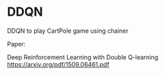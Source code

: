 # DDQN
DDQN to play CartPole game using chainer


Paper:

Deep Reinforcement Learning with Double Q-learning
https://arxiv.org/pdf/1509.06461.pdf
